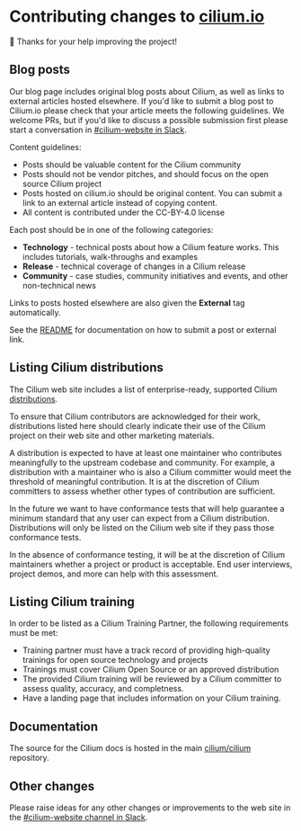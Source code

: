 # Contributing changes to [cilium.io](https://cilium.io/) 

:bee: Thanks for your help improving the project!

## Blog posts

Our blog page includes original blog posts about Cilium, as well as links to external articles hosted elsewhere. If you'd like to submit a blog post to Cilium.io please check that your article meets the following guidelines. We welcome PRs, but if you'd like to discuss a possible submission first please start a conversation in [#cilium-website in Slack][slack]. 

Content guidelines: 

* Posts should be valuable content for the Cilium community
* Posts should not be vendor pitches, and should focus on the open source Cilium project
* Posts hosted on cilium.io should be original content. You can submit a link to an external article instead of copying content. 
* All content is contributed under the CC-BY-4.0 license 

Each post should be in one of the following categories: 

* **Technology** - technical posts about how a Cilium feature works. This includes tutorials, walk-throughs and examples
* **Release** - technical coverage of changes in a Cilium release
* **Community** - case studies, community initiatives and events, and other non-technical news

Links to posts hosted elsewhere are also given the **External** tag automatically. 

See the [README](https://github.com/cilium/cilium.io#how-to-create-blog-post) for documentation on how to submit a post or external link. 

## Listing Cilium distributions

The Cilium web site includes a list of enterprise-ready, supported Cilium [distributions](https://cilium.io/enterprise).

To ensure that Cilium contributors are acknowledged for their work, distributions listed here should clearly indicate their use of the Cilium project on their web site and other marketing materials. 

A distribution is expected to have at least one maintainer who contributes meaningfully to the upstream codebase and community. For example, a distribution with a maintainer who is also a Cilium committer would meet the threshold of meaningful contribution. It is at the discretion of Cilium committers to assess whether other types of contribution are sufficient. 

In the future we want to have conformance tests that will help guarantee a minimum standard that any user can expect from a Cilium distribution. Distributions will only be listed on the Cilium web site if they pass those conformance tests. 

In the absence of conformance testing, it will be at the discretion of Cilium maintainers whether a project or product is acceptable. End user interviews, project demos, and more can help with this assessment. 

## Listing Cilium training

In order to be listed as a Cilium Training Partner, the following requirements must be met:

* Training partner must have a track record of providing high-quality trainings for open source technology and projects
* Trainings must cover Cilium Open Source or an approved distribution
* The provided Cilium training will be reviewed by a Cilium committer to assess quality, accuracy, and completness.
* Have a landing page that includes information on your Cilium training.

## Documentation

The source for the Cilium docs is hosted in the main [cilium/cilium](https://github.com/cilium/cilium) repository. 

## Other changes

Please raise ideas for any other changes or improvements to the web site in the [#cilium-website channel in Slack][slack].

[slack]: https://cilium.slack.com/archives/C033BUL97BK
